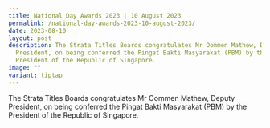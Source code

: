 ```yaml
---
title: National Day Awards 2023 | 10 August 2023
permalink: /national-day-awards-2023-10-august-2023/
date: 2023-08-10
layout: post
description: The Strata Titles Boards congratulates Mr Oommen Mathew, Deputy
  President, on being conferred the Pingat Bakti Masyarakat (PBM) by the
  President of the Republic of Singapore.
image: ""
variant: tiptap
---
```

<p>The Strata Titles Boards congratulates Mr Oommen Mathew, Deputy President,
on being conferred the Pingat Bakti Masyarakat (PBM) by the President of
the Republic of Singapore.</p>
<p>
<br>
</p>